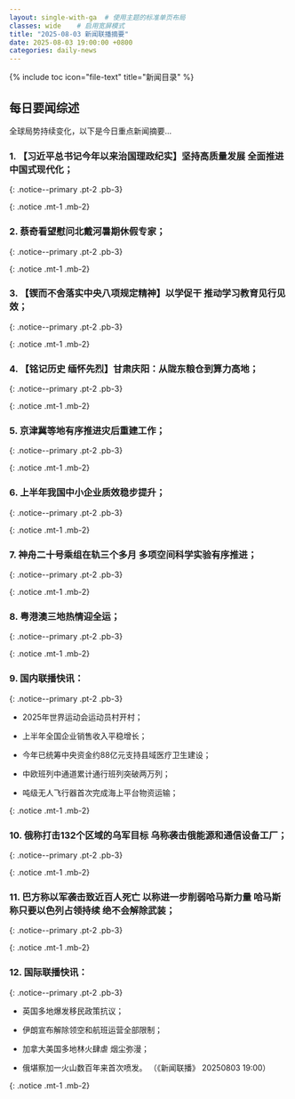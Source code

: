 ```yaml
---
layout: single-with-ga  # 使用主题的标准单页布局
classes: wide    # 启用宽屏模式
title: "2025-08-03 新闻联播摘要"
date: 2025-08-03 19:00:00 +0800
categories: daily-news
---
```


{% include toc icon="file-text" title="新闻目录" %}
   
## 每日要闻综述

全球局势持续变化，以下是今日重点新闻摘要...

### 1. 【习近平总书记今年以来治国理政纪实】坚持高质量发展 全面推进中国式现代化； 

{: .notice--primary .pt-2 .pb-3}

{: .notice .mt-1 .mb-2}

### 2. 蔡奇看望慰问北戴河暑期休假专家； 

{: .notice--primary .pt-2 .pb-3}

{: .notice .mt-1 .mb-2}

### 3. 【锲而不舍落实中央八项规定精神】以学促干 推动学习教育见行见效； 

{: .notice--primary .pt-2 .pb-3}

{: .notice .mt-1 .mb-2}

### 4. 【铭记历史 缅怀先烈】甘肃庆阳：从陇东粮仓到算力高地； 

{: .notice--primary .pt-2 .pb-3}

{: .notice .mt-1 .mb-2}

### 5. 京津冀等地有序推进灾后重建工作； 

{: .notice--primary .pt-2 .pb-3}

{: .notice .mt-1 .mb-2}

### 6. 上半年我国中小企业质效稳步提升； 

{: .notice--primary .pt-2 .pb-3}

{: .notice .mt-1 .mb-2}

### 7. 神舟二十号乘组在轨三个多月 多项空间科学实验有序推进； 

{: .notice--primary .pt-2 .pb-3}

{: .notice .mt-1 .mb-2}

### 8. 粤港澳三地热情迎全运； 

{: .notice--primary .pt-2 .pb-3}

{: .notice .mt-1 .mb-2}

### 9. 国内联播快讯： 

{: .notice--primary .pt-2 .pb-3}

- 2025年世界运动会运动员村开村；

- 上半年全国企业销售收入平稳增长；

- 今年已统筹中央资金约88亿元支持县域医疗卫生建设；

- 中欧班列中通道累计通行班列突破两万列；

- 吨级无人飞行器首次完成海上平台物资运输；

{: .notice .mt-1 .mb-2}

### 10. 俄称打击132个区域的乌军目标 乌称袭击俄能源和通信设备工厂； 

{: .notice--primary .pt-2 .pb-3}

{: .notice .mt-1 .mb-2}

### 11. 巴方称以军袭击致近百人死亡 以称进一步削弱哈马斯力量 哈马斯称只要以色列占领持续 绝不会解除武装； 

{: .notice--primary .pt-2 .pb-3}

{: .notice .mt-1 .mb-2}

### 12. 国际联播快讯： 

{: .notice--primary .pt-2 .pb-3}

- 英国多地爆发移民政策抗议；

- 伊朗宣布解除领空和航班运营全部限制；

- 加拿大美国多地林火肆虐 烟尘弥漫；

- 俄堪察加一火山数百年来首次喷发。 （《新闻联播》 20250803 19:00）

{: .notice .mt-1 .mb-2}